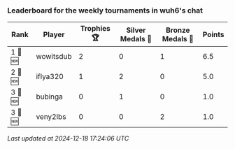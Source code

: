 ### Leaderboard for the weekly tournaments in wuh6's chat
| Rank | Player | Trophies 🏆 | Silver Medals 🥈 | Bronze Medals 🥉 | Points |
|------|--------|-------------|------------------|------------------|--------|
| 1 🥇 🆕| wowitsdub | 2 | 0 | 1 | 6.5 |
| 2 🥈 🆕| iflya320 | 1 | 2 | 0 | 5.0 |
| 3 🥉 🆕| bubinga | 0 | 1 | 0 | 1.0 |
| 3 🥉 🆕| veny2lbs | 0 | 0 | 2 | 1.0 |

_Last updated at 2024-12-18 17:24:06 UTC_